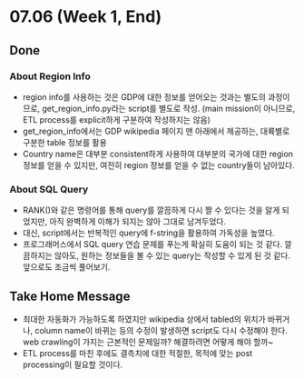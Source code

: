 # 07.06 (Week 1, End)

## Done
### About Region Info
- region info를 사용하는 것은 GDP에 대한 정보를 얻어오는 것과는 별도의 과정이므로, get_region_info.py라는 script를 별도로 작성. (main mission이 아니므로, ETL process를 explicit하게 구분하여 작성하지는 않음)
- get_region_info에서는 GDP wikipedia 페이지 맨 아래에서 제공하는, 대륙별로 구분한 table 정보를 활용
- Country name은 대부분 consistent하게 사용하여 대부분의 국가에 대한 region 정보를 얻을 수 있지만, 여전히 region 정보를 얻을 수 없는 country들이 남아있다.

### About SQL Query
- RANK()와 같은 명령어를 통해 query를 깔끔하게 다시 짤 수 있다는 것을 알게 되었지만, 아직 완벽하게 이해가 되지는 않아 그대로 남겨두었다.
- 대신, script에서는 반복적인 query에 f-string을 활용하여 가독성을 높였다.
- 프로그래머스에서 SQL query 연습 문제를 푸는게 확실히 도움이 되는 것 같다. 깔끔하지는 않아도, 원하는 정보들을 볼 수 있는 query는 작성할 수  있게 된 것 같다. 앞으로도 조금씩 풀어보기.

## Take Home Message
- 최대한 자동화가 가능하도록 하였지만 wikipedia 상에서 tabled의 위치가 바뀌거나, column name이 바뀌는 등의 수정이 발생하면 script도 다시 수정해야 한다. web crawling이 가지는 근본적인 문제일까? 해결하려면 어떻게 해야 할까~
- ETL process를 마친 후에도 결측치에 대한 적절한, 목적에 맞는 post processing이 필요할 것이다.  
